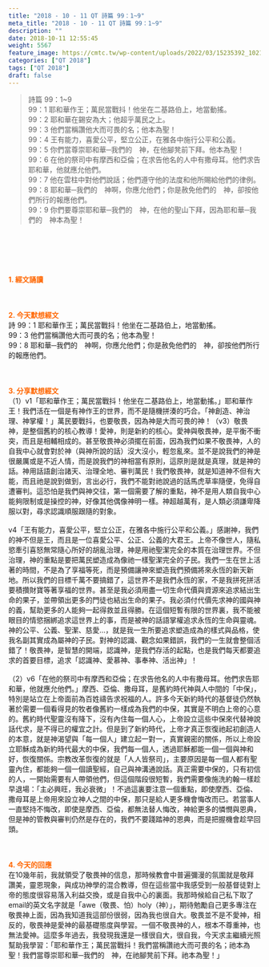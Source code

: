 ```yaml
---
title: "2018 - 10 - 11 QT 詩篇 99：1~9"
meta_title: "2018 - 10 - 11 QT 詩篇 99：1~9"
description: ""
date: 2018-10-11 12:55:45
weight: 5567
feature_image: https://cmtc.tw/wp-content/uploads/2022/03/15235392_10211799862337740_180693556567566654_o-1.webp
categories: ["QT 2018"]
tags: ["QT 2018"]
draft: false
---
```


<blockquote>詩篇 99：1~9<br />
99：1 耶和華作王；萬民當戰抖！他坐在二基路伯上，地當動搖。<br />
99：2 耶和華在錫安為大；他超乎萬民之上。<br />
99：3 他們當稱讚他大而可畏的名；他本為聖！<br />
99：4 王有能力，喜愛公平，堅立公正，在雅各中施行公平和公義。<br />
99：5 你們當尊崇耶和華─我們的　神，在他腳凳前下拜。他本為聖！<br />
99：6 在他的祭司中有摩西和亞倫；在求告他名的人中有撒母耳。他們求告耶和華，他就應允他們。<br />
99：7 他在雲柱中對他們說話；他們遵守他的法度和他所賜給他們的律例。<br />
99：8 耶和華─我們的　神啊，你應允他們；你是赦免他們的　神，卻按他們所行的報應他們。<br />
99：9 你們要尊崇耶和華─我們的　神，在他的聖山下拜，因為耶和華─我們的　神本為聖！</blockquote><br />
&nbsp;<br />
<br />
&nbsp;<br />
<br />
<span style="color: #ff6600;"><strong>1. </strong><strong>經文誦讀</strong></span><br />
<br />
<span style="color: #ff6600;"><strong> </strong></span><br />
<br />
<span style="color: #ff6600;"><strong>2. 今天默想</strong><strong>經文<br />
</strong></span>詩 99：1 耶和華作王；萬民當戰抖！他坐在二基路伯上，地當動搖。<br />
99：3 他們當稱讚他大而可畏的名；他本為聖！<br />
99：8 耶和華─我們的　神啊，你應允他們；你是赦免他們的　神，卻按他們所行的報應他們。<br />
<br />
&nbsp;<br />
<br />
<span style="color: #ff6600;"><strong>3. 分享默想經文<br />
</strong></span>（1）v1「耶和華作王；萬民當戰抖！他坐在二基路伯上，地當動搖。」耶和華作王！我們活在一個是有神作王的世界，而不是隨機拼湊的巧合。「神創造、神治理、神掌權！」萬民要戰抖，也要敬畏，因為神是大而可畏的神！（v3）敬畏神，是整個舊約的核心教導！愛神，則是新約的核心。愛神與敬畏神，是平衡不衝突，而且是相輔相成的。甚至敬畏神必須擺在前面，因為我們如果不敬畏神，人的自我中心就會對於神（與神所說的話）沒大沒小，輕忽亂來。並不是說我們的神是很嚴厲或是不近人情，而是說我們的神相當有原則，這原則是就是真理，就是神的話。神用話語創治諸天、治理全地、審判萬民！我們敬畏神，就是知道神不但有大能，而且祂是說到做到，言出必行，我們不能對祂說過的話馬虎草率隨便，免得自遭審判。這恐怕是我們與神交往，第一個需要了解的重點，神不是用人類自我中心能夠限制或是操控的神，好像其他偶像神明一樣。神超越萬有，是人類必須謙卑降服以對，尋求認識順服跟隨的對象。<br />
<br />
v4「王有能力，喜愛公平，堅立公正，在雅各中施行公平和公義。」感謝神，我們的神不但是王，而且是一位喜愛公平、公正、公義的大君王。上帝不像世人，隨私慾牽引喜怒無常隨心所好的胡亂治理，神是用祂聖潔完全的本質在治理世界。不但治理，神的重點是要把萬民塑造成為像祂一樣聖潔完全的子民。我們一生在世上活著的時間，不是為了享福等死，而是預備讓神來塑造我們預備將來永恆的新天新地。所以我們的目標千萬不要搞錯了，這世界不是我們永恆的家，不是我拼死拼活要積攢財寶等著享福的世界。甚至是我必須用盡一切生命代價與資源來追求結出生命的果子，並帶領出更多的門徒也結出生命的果子。我必須付代價先求神的國與神的義，幫助更多的人能夠一起得救並且得勝。在這個短暫有限的世界裏，我不能被眼目的情慾捆綁追求這世界上的事，而是被神的話語掌權追求永恆的生命與靈魂。神的公平、公義、聖潔、慈愛…，就是我一生所要追求塑造成為的樣式與品格，使我名副其實成為屬神的子民。對神的認識、觀念如果錯誤，我們的一生就會整個活錯了！敬畏神，是智慧的開端，認識神，是我們存活的起點，也是我們每天都要追求的首要目標，追求「認識神、愛慕神、事奉神、活出神」！<br />
<br />
（2）v6「在他的祭司中有摩西和亞倫；在求告他名的人中有撒母耳。他們求告耶和華，他就應允他們。」摩西、亞倫、撒母耳，是舊約時代神與人中間的「中保」，特別是站立在上帝面前為百姓禱告求祝福的人。許多今天新約時代的基督徒仍然執著於需要一個看得見的牧者像舊約一樣成為我們的中保，其實是不明白上帝的心意的。舊約時代聖靈沒有降下，沒有內住每一個人心，上帝設立這些中保來代替神說話代求，是不得已的權宜之計。但是到了新約時代，上帝才真正恢復祂起初創造人的本意，就是神渴望與「每一個人」建立起一對一，真實親密的關係，所以上帝設立耶穌成為新約時代最大的中保，我們每一個人，透過耶穌都能一個一個與神和好，恢復關係。宗教改革恢復的就是「人人皆祭司」，主要原因是每一個人都有聖靈內住，都能夠一個一個讀聖經，自己與神溝通說話。真正需要中保的，只有初信的人，一開始需要有人帶領他們，但這個階段很短暫，我們需要像施洗約翰一樣趁早退場：「主必興旺，我必衰微」！不過這裏要注意一個重點，即使摩西、亞倫、撒母耳是上帝用來設立神人之間的中保，那只是給人更多機會悔改而已。若當事人一直堅持不悔改，即使是摩西、亞倫，都無法替人悔改，神給更多的憐憫與恩典，但是神的管教與審判仍然是存在的，我們不要踐踏神的恩典，而是把握機會趁早回頭。<br />
<br />
&nbsp;<br />
<br />
<span style="color: #ff6600;"><strong>4. 今天的回應<br />
</strong></span>在10幾年前，我就領受了敬畏神的信息，那時候教會中普遍彌漫的氛圍就是敬拜讚美，靈恩現象，與成功神學的混合教導，但在這些當中我感受到一般基督徒對上帝的態度很容易落入利益交換，或是自我中心的裏面。我那時候給自己私下取了email的英文名字就是「awe（敬畏、怕）holy（神）」，期待勉勵自己更多專注在敬畏神上面，因為我知道我這部份很弱，因為我也很自大。敬畏並不是不愛神，相反的，敬畏神是愛神的最基礎態度與學習。一個不敬畏神的人，根本不尊重神，也無法愛神。這麼多年過去，我發現我還是一樣很自大，很自我，今天求主繼續光照幫助我學習：「耶和華作王；萬民當戰抖！我們當稱讚祂大而可畏的名；祂本為聖！我們當尊崇耶和華─我們的　神，在祂腳凳前下拜。祂本為聖！」
        